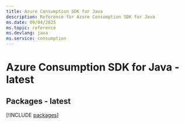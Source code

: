 ```yaml
---
title: Azure Consumption SDK for Java
description: Reference for Azure Consumption SDK for Java
ms.date: 09/04/2025
ms.topic: reference
ms.devlang: java
ms.service: consumption
---
```

# Azure Consumption SDK for Java - latest
## Packages - latest
[!INCLUDE [packages](consumption-index.md)]